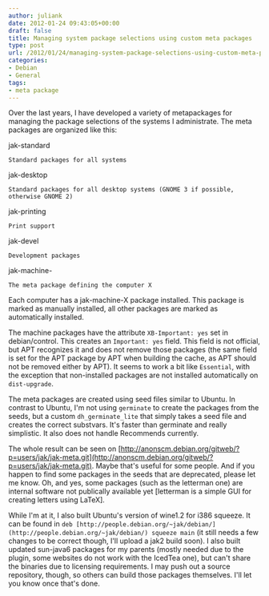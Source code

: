```yaml
---
author: juliank
date: 2012-01-24 09:43:05+00:00
draft: false
title: Managing system package selections using custom meta packages
type: post
url: /2012/01/24/managing-system-package-selections-using-custom-meta-packages/
categories:
- Debian
- General
tags:
- meta package
---
```


Over the last years, I have developed a variety of metapackages for managing the package selections of the systems I administrate. The meta packages are organized like this:




jak-standard

    Standard packages for all systems

jak-desktop

    Standard packages for all desktop systems (GNOME 3 if possible, otherwise GNOME 2)

jak-printing

    Print support

jak-devel

    Development packages

jak-machine-<X>

    The meta package defining the computer X



Each computer has a jak-machine-X package installed. This package is marked as manually installed, all other packages are marked as automatically installed. 

The machine packages have the attribute `XB-Important: yes` set in debian/control. This creates an `Important: yes` field. This field is not official, but APT recognizes it and does not remove those packages (the same field is set for the APT package by APT when building the cache, as APT should not be removed either by APT). It seems to work a bit like `Essential`, with the exception that non-installed packages are not installed automatically on `dist-upgrade`.

The meta packages are created using seed files similar to Ubuntu. In contrast to Ubuntu, I'm not using `germinate` to create the packages from the seeds, but a custom `dh_germinate_lite` that simply takes a seed file and creates the correct substvars. It's faster than germinate and really simplistic. It also does not handle Recommends currently.

The whole result can be seen on [http://anonscm.debian.org/gitweb/?p=users/jak/jak-meta.git](http://anonscm.debian.org/gitweb/?p=users/jak/jak-meta.git). Maybe that's useful for some people. And if you happen to find some packages in the seeds that are deprecated, please let me know. Oh, and yes, some packages (such as the letterman one) are internal software not publically available yet [letterman is a simple GUI for creating letters using LaTeX].

While I'm at it, I also built Ubuntu's version of wine1.2 for i386 squeeze. It can be found in
`deb [http://people.debian.org/~jak/debian/](http://people.debian.org/~jak/debian/) squeeze main` (it still needs a few changes to be correct though, I'll upload a jak2 build soon). I also built updated sun-java6 packages for my parents (mostly needed due to the plugin, some websites do not work with the IcedTea one), but can't share the binaries due to licensing requirements. I may push out a source repository, though, so others can build those packages themselves. I'll let you know once that's done.
